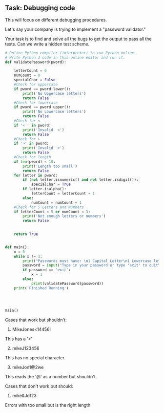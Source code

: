 ## Task: Debugging code  

This will focus on different debugging procedures. 

Let's say your company is trying to implement a "password validator." 

Your task is to find and solve all the bugs to get the output to pass all the tests.
Can we write a hidden test scheme. 

```python
# Online Python compiler (interpreter) to run Python online.
# Write Python 3 code in this online editor and run it.
def validatePassword(pword):

    letterCount = 0
    numCount = 0
    specialChar = False
    #Check for uppercase
    if pword == pword.lower():
        print('No Uppercase letters')
        return False
    #Check for lowercase
    if pword == pword.upper():
        print('No Lowercase letters')
        return False
    #Check for <
    if '< ' in pword:
        print('Invalid  <')
        return False
    #Check for >
    if '>' in pword:
        print('Invalid  >')
        return False
    #Check for length
    if len(pword) < 10:
        print('Length too small')
        return False
    for letter in pword:
        if (not letter.isnumeric() and not letter.isdigit()):
            specialChar = True
        if letter.isalpha():
            letterCount = letterCount + 1
        else:
            numCount = numCount + 1
    #Check for 5 Letters and Numbers
    if letterCount < 5 or numCount < 3:
        print('Not enough letters or numbers')
        return False
    

    return True


def main():
    x = 0
    while x != 1: 
        print("Passwords must have: \n1 Capital Letter\n1 Lowercase letter\n5 letters\n5 numbers\nCannot contain < or >")
        password = input("Type in your password or type 'exit' to quit\n")
        if password == 'exit':
            x = 1
        else:
            print(validatePassword(password))
    print('Finished Running')
    
        
    

main()

```
Cases that work but shouldn't:
1. MikeJones<14456!

This has a '<'

2. mikeJ123456

This has no special character.

3. mikeJon1@2we

This reads the '@' as a number but shouldn't.

Cases that don't work but should:

1. mike&Jo123

Errors with too small but is the right length


